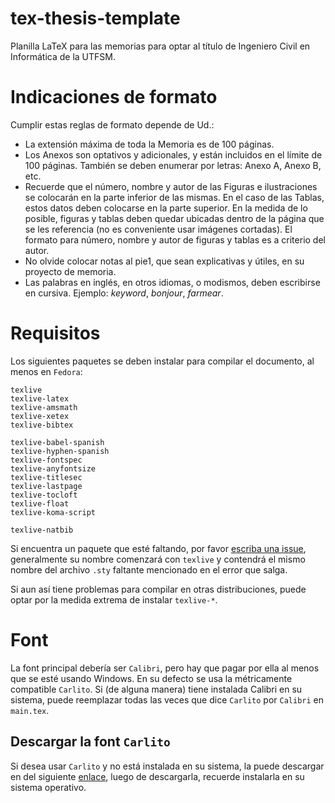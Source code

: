 # tex-thesis-template

Planilla LaTeX para las memorias para optar al título de Ingeniero Civil en Informática de la UTFSM.

# Indicaciones de formato

Cumplir estas reglas de formato depende de Ud.:

* La extensión máxima de toda la Memoria es de 100 páginas.
* Los Anexos son optativos y adicionales, y están incluidos en el límite de 100 páginas. También se deben enumerar por letras: Anexo A, Anexo B, etc.
* Recuerde que el número, nombre y autor de las Figuras e ilustraciones se colocarán en la parte inferior de las mismas. En el caso de las Tablas, estos datos deben colocarse en la parte superior. En la medida de lo posible, figuras y tablas deben quedar ubicadas dentro de la página que se les referencia (no es conveniente usar imágenes cortadas). El formato para número, nombre y autor de figuras y tablas es a criterio del autor.
* No olvide colocar notas al pie1, que sean explicativas y útiles, en su proyecto de memoria.
* Las palabras en inglés, en otros idiomas, o modismos, deben escribirse en cursiva. Ejemplo: *keyword*, *bonjour*, *farmear*.

# Requisitos

Los siguientes paquetes se deben instalar para compilar el documento, al menos en `Fedora`:

```
texlive
texlive-latex
texlive-amsmath
texlive-xetex
texlive-bibtex

texlive-babel-spanish
texlive-hyphen-spanish
texlive-fontspec
texlive-anyfontsize
texlive-titlesec
texlive-lastpage
texlive-tocloft
texlive-float
texlive-koma-script

texlive-natbib
```

Si encuentra un paquete que esté faltando, por favor [escriba una issue](https://github.com/Autopawn/tex-thesis-template/issues/new), generalmente su nombre comenzará con `texlive` y contendrá el mismo nombre del archivo `.sty` faltante mencionado en el error que salga.

Si aun así tiene problemas para compilar en otras distribuciones, puede optar por la medida extrema de instalar `texlive-*`.

# Font

La font principal debería ser `Calibri`, pero hay que pagar por ella al menos que se esté usando Windows. En su defecto se usa la métricamente compatible `Carlito`. Si (de alguna manera) tiene instalada Calibri en su sistema, puede reemplazar todas las veces que dice `Carlito` por `Calibri` en `main.tex`.

## Descargar la font `Carlito`

Si desea usar `Carlito` y no está instalada en su sistema, la puede descargar en del siguiente [enlace](https://fontlibrary.org/en/font/carlito), luego de descargarla, recuerde instalarla en su sistema operativo.
